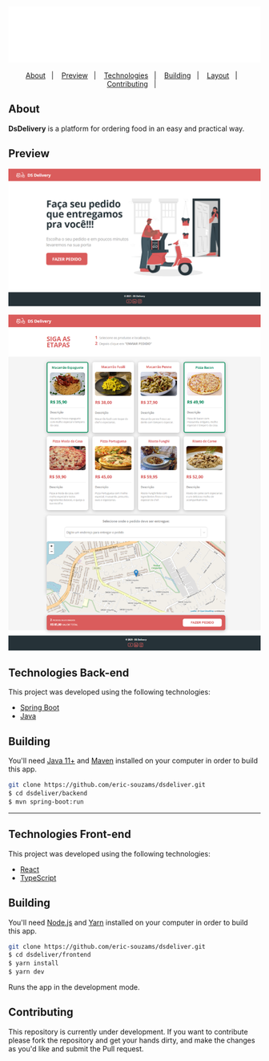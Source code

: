 <p align="center">
  <img src="./frontend/public/assets/logo.png" />
</p>

<p align="center">
  <a href="#about">About</a>&nbsp;&nbsp;&nbsp;|&nbsp;&nbsp;&nbsp;
  <a href="#preview">Preview</a>&nbsp;&nbsp;&nbsp;|&nbsp;&nbsp;&nbsp;
  <a href="#technologies">Technologies</a>&nbsp;&nbsp;&nbsp;|&nbsp;&nbsp;&nbsp;
  <a href="#building">Building</a>&nbsp;&nbsp;&nbsp;|&nbsp;&nbsp;&nbsp;
  <a href="#layout">Layout</a>&nbsp;&nbsp;&nbsp;|&nbsp;&nbsp;&nbsp;
  <a href="#contributing">Contributing</a>&nbsp;&nbsp;&nbsp;|&nbsp;&nbsp;&nbsp;
</p>

## About
<strong>DsDelivery</strong> is a platform for ordering food in an easy and practical way.

## Preview
<p align="center">
  <img src="./frontend/public/assets/home.png"/>
</p>

<p align="center">
  <img src="./frontend/public/assets/orders.png"/>
</p>


## Technologies Back-end
This project was developed using the following technologies:

- [Spring Boot](https://spring.io/)
- [Java](https://www.oracle.com/br/java/technologies/javase-jdk11-downloads.html)

## Building

You'll need [Java 11+](https://www.oracle.com/br/java/technologies/javase-jdk11-downloads.html) and [Maven](https://maven.apache.org/download.cgi) installed on your computer in order to build this app.

```bash
git clone https://github.com/eric-souzams/dsdeliver.git
$ cd dsdeliver/backend
$ mvn spring-boot:run
```

---

## Technologies Front-end
This project was developed using the following technologies:

- [React](https://reactjs.org)
- [TypeScript](https://www.typescriptlang.org/)

## Building

You'll need [Node.js](https://nodejs.org) and [Yarn](https://classic.yarnpkg.com/en/docs/install/) installed on your computer in order to build this app.

```bash
git clone https://github.com/eric-souzams/dsdeliver.git
$ cd dsdeliver/frontend
$ yarn install
$ yarn dev
```

Runs the app in the development mode.<br/>

## Contributing

This repository is currently under development. If you want to contribute please fork the repository and get your hands dirty, and make the changes as you'd like and submit the Pull request.